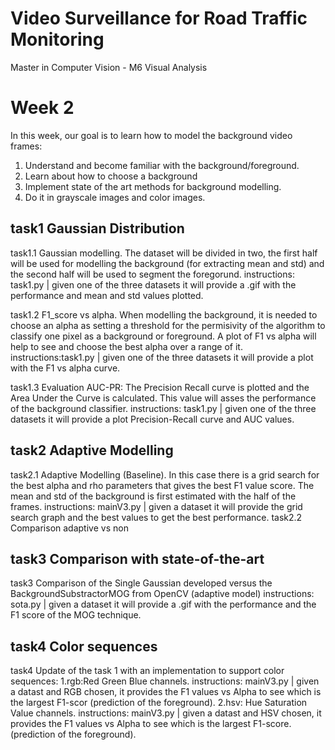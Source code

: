 # Video Surveillance for Road Traffic Monitoring
Master in Computer Vision - M6 Visual Analysis

 
# Week 2
In this week, our goal is to learn how to model the background video frames:  
1. Understand and become familiar with the background/foreground. 
2. Learn about how to choose a background 
3. Implement state of the art methods for background modelling.  
4. Do it in grayscale images and color images.


## task1 Gaussian Distribution  
task1.1 Gaussian modelling. The dataset will be divided in two, the first half will be used for modelling the background (for
extracting mean and std) and the second half will be used to segment the foregorund.
  instructions: task1.py | given one of the three datasets it will provide a .gif with the performance and mean and std values plotted.

task1.2 F1_score vs alpha. When modelling the background, it is needed to choose an alpha as setting a threshold for the
permisivity of the algorithm to classify one pixel as a background or foreground. A plot of F1 vs alpha will help to see and 
choose the best alpha over a range of it.
  instructions:task1.py | given one of the three datasets it will provide a plot with the F1 vs alpha curve.

task1.3 Evaluation AUC-PR: The Precision Recall curve is plotted and the Area Under the Curve is calculated. This value
will asses the performance of the background classifier.
  instructions: task1.py | given one of the three datasets it will provide a plot Precision-Recall curve and AUC values.

## task2 Adaptive Modelling
task2.1 Adaptive Modelling (Baseline). In this case there is a grid search for the best alpha and rho parameters that
gives the best F1 value score. The mean and std of the background is first estimated with the half of the frames.
  instructions: mainV3.py | given a dataset it will provide the grid search graph and the best values to get the best performance.
task2.2 Comparison adaptive vs non 

## task3 Comparison with state-of-the-art
task3 Comparison of the Single Gaussian developed versus the BackgroundSubstractorMOG from OpenCV (adaptive model)
  instructions: sota.py | given a dataset it will provide a .gif with the performance and the F1 score of the MOG technique.  

## task4 Color sequences
task4 Update of the task 1 with an implementation to support color sequences:
1.rgb:Red Green Blue channels.
  instructions: mainV3.py | given a datast and RGB chosen, it provides the F1 values vs Alpha to see which is the largest F1-scor (prediction of the foreground).
2.hsv: Hue Saturation Value channels.
instructions: mainV3.py | given a datast and HSV chosen, it provides the F1 values vs Alpha to see which is the largest F1-score.(prediction of the foreground).
 
